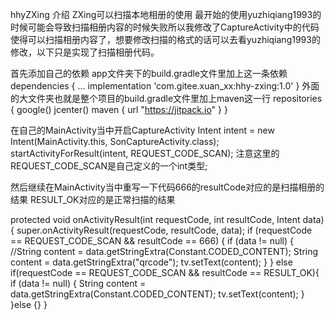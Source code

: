 hhyZXing
介绍
ZXing可以扫描本地相册的使用 最开始的使用yuzhiqiang1993的时候可能会导致扫描相册内容的时候失败所以我修改了CaptureActivity中的代码 使得可以扫描相册内容了，想要修改扫描的格式的话可以去看yuzhiqiang1993的修改，以下只是实现了扫描相册代码。

首先添加自己的依赖 app文件夹下的build.gradle文件里加上这一条依赖 dependencies { ... implementation 'com.gitee.xuan_xx:hhy-zxing:1.0' } 外面的大文件夹也就是整个项目的build.gradle文件里加上maven这一行 repositories { google() jcenter() maven { url "https://jitpack.io" } }

在自己的MainActivity当中开启CaptureActivity Intent intent = new Intent(MainActivity.this, SonCaptureActivity.class); startActivityForResult(intent, REQUEST_CODE_SCAN); 注意这里的REQUEST_CODE_SCAN是自己定义的一个int类型;

然后继续在MainActivity当中重写一下代码666的resultCode对应的是扫描相册的结果 RESULT_OK对应的是正常扫描的结果

protected void onActivityResult(int requestCode, int resultCode, Intent data) { super.onActivityResult(requestCode, resultCode, data); if (requestCode == REQUEST_CODE_SCAN && resultCode == 666) { if (data != null) { //String content = data.getStringExtra(Constant.CODED_CONTENT); String content = data.getStringExtra("qrcode"); tv.setText(content); } } else if(requestCode == REQUEST_CODE_SCAN && resultCode == RESULT_OK){ if (data != null) { String content = data.getStringExtra(Constant.CODED_CONTENT); tv.setText(content); } }else {} }
